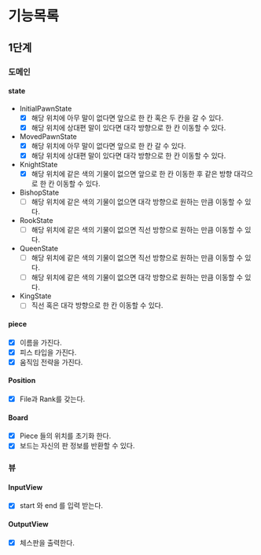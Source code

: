 # 기능목록

## 1단계

### 도메인

#### state

- InitialPawnState
    - [x] 해당 위치에 아무 말이 없다면 앞으로 한 칸 혹은 두 칸을 갈 수 있다.
    - [x] 해당 위치에 상대편 말이 있다면 대각 방향으로 한 칸 이동할 수 있다.

- MovedPawnState
    - [x] 해당 위치에 아무 말이 없다면 앞으로 한 칸 갈 수 있다.
    - [x] 해당 위치에 상대편 말이 있다면 대각 방향으로 한 칸 이동할 수 있다.

- KnightState
    - [x] 해당 위치에 같은 색의 기물이 없으면 앞으로 한 칸 이동한 후 같은 방향 대각으로 한 칸 이동할 수 있다.

- BishopState
    - [ ] 해당 위치에 같은 색의 기물이 없으면 대각 방향으로 원하는 만큼 이동할 수 있다.

- RookState
    - [ ] 해당 위치에 같은 색의 기물이 없으면 직선 방향으로 원하는 만큼 이동할 수 있다.

- QueenState
    - [ ] 해당 위치에 같은 색의 기물이 없으면 직선 방향으로 원하는 만큼 이동할 수 있다.
    - [ ] 해당 위치에 같은 색의 기물이 없으면 대각 방향으로 원하는 만큼 이동할 수 있다.

- KingState
    - [ ] 직선 혹은 대각 방향으로 한 칸 이동할 수 있다.

#### piece

- [x] 이름을 가진다.
- [x] 피스 타입을 가진다.
- [x] 움직임 전략을 가진다.

#### Position

- [x] File과 Rank를 갖는다.

#### Board

- [x] Piece 들의 위치를 초기화 한다.
- [x] 보드는 자신의 판 정보를 반환할 수 있다.

### 뷰

#### InputView

- [x] start 와 end 를 입력 받는다.

#### OutputView

- [x] 체스판을 출력한다.
